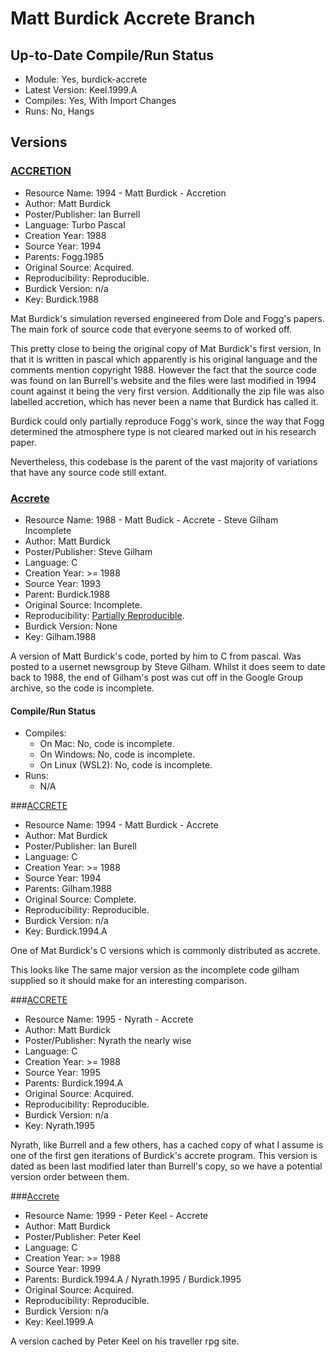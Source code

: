 # Matt Burdick Accrete Branch

## Up-to-Date Compile/Run Status

- Module: Yes, burdick-accrete
- Latest Version: Keel.1999.A
- Compiles: Yes, With Import Changes
- Runs: No, Hangs

## Versions

### [ACCRETION](http://znark.com/create/accrete.html)

- Resource Name: 1994 - Matt Burdick - Accretion
- Author: Matt Burdick
- Poster/Publisher: Ian Burrell
- Language: Turbo Pascal
- Creation Year: 1988
- Source Year: 1994
- Parents: Fogg.1985
- Original Source: Acquired.
- Reproducibility: Reproducible.
- Burdick Version: n/a
- Key: Burdick.1988

Mat Burdick's simulation reversed engineered from Dole and Fogg's papers. The main fork of source code that everyone seems to of worked off.

This pretty close to being the original copy of Mat Burdick's first version, In that it is written in pascal which apparently is his original language and the 
comments mention copyright 1988. However the fact that the source code was found on Ian Burrell's website and the files were last modified in 1994 count 
against it being the very first version. Additionally the zip file was also labelled accretion, which has never been a name that Burdick has called it. 

Burdick could only partially reproduce Fogg's work, since the way that Fogg determined the atmosphere type is not cleared marked out in his research paper.

Nevertheless, this codebase is the parent of the vast majority of variations that have any source code still extant. 

### [Accrete](https://groups.google.com/forum/#!topic/rec.arts.sf.science/2Xm6WP5n1F8)

- Resource Name: 1988 - Matt Budick - Accrete -  Steve Gilham Incomplete
- Author: Matt Burdick
- Poster/Publisher: Steve Gilham
- Language: C
- Creation Year: >= 1988
- Source Year: 1993
- Parent: Burdick.1988
- Original Source: Incomplete.
- Reproducibility: [Partially Reproducible](/docs/notes/build%20descriptions/1960s%20-%201980s/1988%20-%20Gilham.1988.md).
- Burdick Version: None
- Key: Gilham.1988

A version of Matt Burdick's code, ported by him to C from pascal. Was posted to a usernet newsgroup by Steve
Gilham. Whilst it does seem to date back to 1988, the end of Gilham's post was cut off in the Google Group archive, so
the code is incomplete.

#### Compile/Run Status
- Compiles:
    - On Mac: No, code is incomplete.
    - On Windows: No, code is incomplete.
    - On Linux (WSL2): No, code is incomplete.
- Runs:
    - N/A

###[ACCRETE](http://znark.com/create/files/accrete.zip)
- Resource Name: 1994 - Matt Burdick - Accrete
- Author: Mat Burdick
- Poster/Publisher: Ian Burell
- Language: C
- Creation Year: >= 1988
- Source Year: 1994
- Parents: Gilham.1988
- Original Source: Complete.
- Reproducibility: Reproducible.
- Burdick Version: n/a
- Key: Burdick.1994.A

One of Mat Burdick's C versions which is commonly distributed as accrete.
 
This looks like The same major version as the incomplete code gilham supplied so it should make for an interesting comparison.  

###[ACCRETE](http://reocities.com/CapeCanaveral/8191/usml.html)
- Resource Name: 1995 - Nyrath - Accrete
- Author: Matt Burdick
- Poster/Publisher: Nyrath the nearly wise
- Language: C
- Creation Year: >= 1988
- Source Year: 1995
- Parents: Burdick.1994.A
- Original Source: Acquired.
- Reproducibility: Reproducible.
- Burdick Version: n/a
- Key: Nyrath.1995

Nyrath, like Burrell and a few others, has a cached copy of what I assume is one of the first gen iterations of Burdick's accrete program. This version is 
dated as been last modified later than Burrell's copy, so we have a potential version order between them.

###[Accrete](http://seegras.discordia.ch/Roleplay/Traveller/Software/Accrete.tgz)
- Resource Name: 1999 - Peter Keel - Accrete
- Author: Matt Burdick
- Poster/Publisher: Peter Keel
- Language: C
- Creation Year: >= 1988
- Source Year: 1999
- Parents: Burdick.1994.A / Nyrath.1995 / Burdick.1995
- Original Source: Acquired.
- Reproducibility: Reproducible.
- Burdick Version: n/a
- Key: Keel.1999.A

A version cached by Peter Keel on his traveller rpg site.
